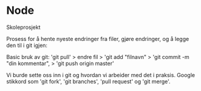 # Node
Skoleprosjekt

Prosess for å hente nyeste endringer fra filer, gjøre endringer,
og å legge den til i git igjen:

Basic bruk av git: 'git pull' > endre fil > 'git add "filnavn" > 'git commit -m "din kommentar", > 'git push origin master'

Vi burde sette oss inn i git og hvordan vi arbeider med det i praksis. Google stikkord som 'git fork', 'git branches', 'pull request' og 'git merge'.
